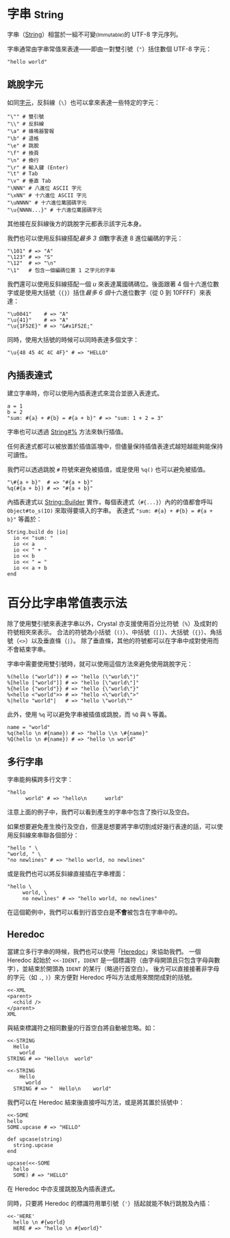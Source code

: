 # 字串 <small>String</small>

字串（[String](http://crystal-lang/api/String.html)）相當於一組不可變<small>(Immutable)</small>的 UTF-8 字元序列。

字串通常由字串常值來表達——即由一對雙引號（`"`）括住數個 UTF-8 字元：

```crystal
"hello world"
```

## 跳脫字元

如同[字元](./char.md)，反斜線（`\`）也可以拿來表達一些特定的字元：

```crystal
"\"" # 雙引號
"\\" # 反斜線
"\a" # 蜂鳴器警報
"\b" # 退格
"\e" # 跳脫
"\f" # 換頁
"\n" # 換行
"\r" # 輸入鍵 (Enter)
"\t" # Tab
"\v" # 垂直 Tab
"\NNN" # 八進位 ASCII 字元
"\xNN" # 十六進位 ASCII 字元
"\uNNNN" # 十六進位萬國碼字元
"\u{NNNN...}" # 十六進位萬國碼字元
```

其他接在反斜線後方的跳脫字元都表示該字元本身。

我們也可以使用反斜線搭配*最多 3 個*數字表達 8 進位編碼的字元：

```crystal
"\101" # => "A"
"\123" # => "S"
"\12"  # => "\n"
"\1"   # 包含一個編碼位置 1 之字元的字串
```

我們還可以使用反斜線搭配一個 *u* 來表達萬國碼碼位。後面跟著 4 個十六進位數字或是使用大括號（`{}`）括住*最多 6 個*十六進位數字（從 0 到 10FFFF）來表達：

```crystal
"\u0041"    # => "A"
"\u{41}"    # => "A"
"\u{1F52E}" # => "&#x1F52E;"
```

同時，使用大括號的時候可以同時表達多個文字：

```crystal
"\u{48 45 4C 4C 4F}" # => "HELLO"
```

## 內插表達式

建立字串時，你可以使用內插表達式來混合並嵌入表達式。

```crystal
a = 1
b = 2
"sum: #{a} + #{b} = #{a + b}" # => "sum: 1 + 2 = 3"
```

字串也可以透過 [String#%](https://crystal-lang.org/api/master/String.html#%25%28other%29-instance-method) 方法來執行插值。

任何表達式都可以被放置於插值區塊中，但儘量保持插值表達式越短越能夠能保持可讀性。

我們可以透過跳脫 `#` 符號來避免被插值，或是使用 `%q()` 也可以避免被插值。

```crystal
"\#{a + b}"  # => "#{a + b}"
%q(#{a + b}) # => "#{a + b}"
```

內插表達式以 [String::Builder](http://crystal-lang.org/api/String/Builder.html) 實作，每個表達式（`#{...}`）內的的值都會呼叫 `Object#to_s(IO)` 來取得要填入的字串。
表達式 `"sum: #{a} + #{b} = #{a + b}"` 等義於：

```crystal
String.build do |io|
  io << "sum: "
  io << a
  io << " + "
  io << b
  io << " = "
  io << a + b
end
```

# 百分比字串常值表示法

除了使用雙引號來表達字串以外，Crystal 亦支援使用百分比符號（`%`）及成對的符號相夾來表示。
合法的符號為小括號（`()`）、中括號（`[]`）、大括號（`{}`）、角括號（`<>`）以及垂直條（`|`）。
除了垂直條，其他的符號都可以在字串中成對使用而不會結束字串。

字串中需要使用雙引號時，就可以使用這個方法來避免使用跳脫字元：

```crystal
%(hello ("world")) # => "hello (\"world\")"
%[hello ["world"]] # => "hello [\"world\"]"
%{hello {"world"}} # => "hello {\"world\"}"
%<hello <"world">> # => "hello <\"world\">"
%|hello "world"|   # => "hello \"world\""
```

此外，使用 `%q` 可以避免字串被插值或跳脫，而 `%Q` 與 `%` 等義。

```crystal
name = "world"
%q(hello \n #{name}) # => "hello \\n \#{name}"
%Q(hello \n #{name}) # => "hello \n world"
```

## 多行字串

字串能夠橫跨多行文字：

```crystal
"hello
      world" # => "hello\n      world"
```

注意上面的例子中，我們可以看到產生的字串中包含了換行以及空白。

如果想要避免產生換行及空白，但還是想要將字串切割成好幾行表達的話，可以使用反斜線來串聯各個部分：

```crystal
"hello " \
"world, " \
"no newlines" # => "hello world, no newlines"
```

或是我們也可以將反斜線直接插在字串裡面：

```crystal
"hello \
     world, \
     no newlines" # => "hello world, no newlines"
```

在這個範例中，我們可以看到行首空白是**不會**被包含在字串中的。

## Heredoc

當建立多行字串的時候，我們也可以使用「[Heredoc](https://zh.wikipedia.org/zh-tw/Here文檔)」來協助我們。
一個 Heredoc 起始於 `<<-IDENT`，`IDENT` 是一個標識符（由字母開頭且只包含字母與數字），並結束於開頭為 `IDENT` 的某行（略過行首空白）。
後方可以直接接著非字母的字元（如 `.`, `)`）來方便對 Heredoc 呼叫方法或用來關閉成對的括號。

```crystal
<<-XML
<parent>
  <child />
</parent>
XML
```

與結束標識符之相同數量的行首空白將自動被忽略。如：

```crystal
<<-STRING
  Hello
    world
STRING # => "Hello\n  world"

<<-STRING
    Hello
      world
  STRING # => "  Hello\n    world"
```

我們可以在 Heredoc 結束後直接呼叫方法，或是將其置於括號中：

```crystal
<<-SOME
hello
SOME.upcase # => "HELLO"

def upcase(string)
  string.upcase
end

upcase(<<-SOME
  hello
  SOME) # => "HELLO"
```

在 Heredoc 中亦支援跳脫及內插表達式。

同時，只要將 Heredoc 的標識符用單引號（`'`）括起就能不執行跳脫及內插：

```crystal
<<-'HERE'
  hello \n #{world}
  HERE # => "hello \n #{world}"
```
